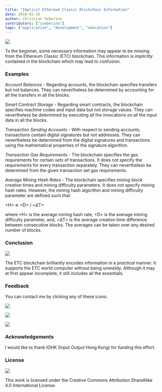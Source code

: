 ```yaml
---
title: "Implicit Ethereum Classic Blockchain Information"
date: 2018-01-26
author: Christian Seberino
contributors: ["cseberino"]
tags: ["application", "development", "education"]
---
```


![](./1NO9OzqP7jGt-lMgxqzPTkw.jpeg)

To the beginner, some necessary information may appear to be missing from the
Ethereum Classic (ETC) blockchain. This information is *implicitly* contained in
the blockchain which may lead to confusion.

### Examples

*Account Balances* - Regarding accounts, the blockchain specifies transfers
but not balances. They can nevertheless be determined by accounting for all the
transfers in all the blocks.

*Smart Contract Storage* - Regarding smart contracts, the blockchain specifies
machine codes and input data but not storage values. They can nevertheless be
determined by executing all the invocations on all the input data in all the
blocks.

*Transaction Sending Accounts* - With respect to sending accounts,
transactions contain digital signatures but not addresses. They can nevertheless
be determined from the digital signatures and transactions using the
mathematical properties of the signature algorithm.

*Transaction Gas Requirements* - The blockchain specifies the gas requirements
for certain *sets* of transactions. It does not specify the requirements for
every transaction separately. They can nevertheless be determined from the given
transaction set gas requirements.

*Average Mining Hash Rates* - The blockchain specifies mining block creation
times and mining difficulty parameters. It does not specify mining hash rates.
However, the mining hash algorithm and mining difficulty parameter are defined
such that:

&lt;H&gt; &cong; &lt;D&gt; / &lt;ΔT&gt;

where &lt;H&gt; is the average mining hash rate, &lt;D&gt; is the average mining difficulty parameter, and,
&lt;ΔT&gt; is the average creation time difference between consecutive
blocks. The averages can be taken over any desired number of blocks.

### Conclusion

![](./1ELop_qM95rX3ELDGojmwbg.jpeg)

The ETC blockchain brilliantly encodes information in a *practical* manner. It
supports the ETC world computer without being unwieldy. Although it may at first
appear incomplete, it still includes all the essentials.

### Feedback

You can contact me by clicking any of these icons:

![](./0eoFC6QOWZ--bCngK.png)

![](./0i3CwTFEKUnKYHMf0.png)

![](./0HQj6HSHxE7pkIBjk.png)

### Acknowledgements

I would like to thank IOHK (Input Output Hong Kong) for funding this effort.

### License

![](./0hocpUZXBcjzNJeQ2.png)

This work is licensed under the Creative Commons Attribution ShareAlike 4.0
International License.
